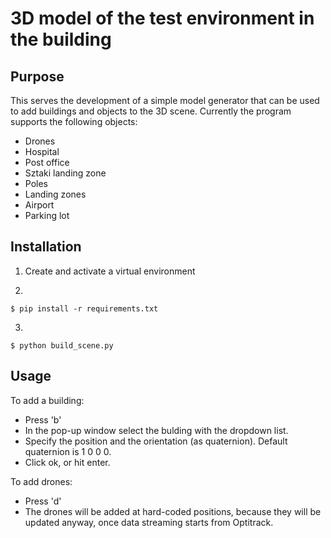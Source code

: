 # 3D model of the test environment in the building

## Purpose
This serves the development of a simple model generator that can be used to add buildings and objects to the 3D scene. Currently the program supports the following objects:
  * Drones
  * Hospital
  * Post office
  * Sztaki landing zone
  * Poles
  * Landing zones
  * Airport
  * Parking lot

## Installation
1. Create and activate a virtual environment

2.
```
$ pip install -r requirements.txt
```
3.
```
$ python build_scene.py
```

## Usage

To add a building:
  * Press 'b'
  * In the pop-up window select the bulding with the dropdown list.
  * Specify the position and the orientation (as quaternion). Default quaternion is 1 0 0 0.
  * Click ok, or hit enter.

To add drones:
  * Press 'd'
  * The drones will be added at hard-coded positions, because they will be updated anyway, once data streaming starts from Optitrack.
